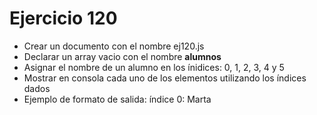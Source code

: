 # Ejercicio 120

- Crear un documento con el nombre ej120.js
- Declarar un array vacio con el nombre **alumnos**
- Asignar el nombre de un alumno en los ínidices: 0, 1, 2, 3, 4 y 5
- Mostrar en consola cada uno de los elementos utilizando los índices dados
- Ejemplo de formato de salida: índice 0: Marta
